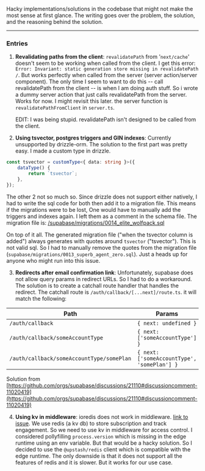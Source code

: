 Hacky implementations/solutions in the codebase that might not make the most sense at first glance. The writing goes over the problem, the solution, and the reasoning behind the solution.

---

### Entries

1. **Revalidating paths from the client**: `revalidatePath` from '`next/cache`' doesn't seem to be working when called from the client. I get this error: `Error: Invariant: static generation store missing in revalidatePath /`. But works perfectly when called from the server (server action/server component). The only time I seem to want to do this -- call revalidatePath from the client -- is when I am doing auth stuff. So i wrote a dummy server action that just calls revalidatePath from the server. Works for now. I might revisit this later. the server function is `revalidatePathFromClient` in `server.ts`.
   
   EDIT: I was being stupid. revalidatePath isn't designed to be called from the client. 

2. **Using tsvector, postgres triggers and GIN indexes**: Currently unsupported by drizzle-orm. The solution to the first part was pretty easy. I made a custom type in drizzle.

```ts
const tsvector = customType<{ data: string }>({
	dataType() {
		return `tsvector`;
	},
});
```

The other 2 not so much so. Since drizzle does not support either natively, I had to write the sql code for both then add it to a migration file. This means if the migrations were to be lost, One would have to manually add the triggers and indexes again. I left them as a comment in the schema file. The migration file is: [/supabase/migrations/0014_elite_wolfpack.sql](/supabase/migrations/0014_elite_wolfpack.sql)

On top of it all. The generated migration file ("when the tsvector column is added") always generates with quotes around `tsvector` ("tsvector"). This is not valid sql. So I had to manually remove the quotes from the migration file (`supabase/migrations/0013_superb_agent_zero.sql`). Just a heads up for anyone who might run into this issue.

3. **Redirects after email confirmation link**: Unfortunately, supabase does not allow query params in redirect URLs. So I had to do a workaround. The solution is to create a catchall route handler that handles the redirect. The catchall route is `/auth/callback/[...next]/route.ts`. it will match the following:

| Path                                      | Params                                      |
| ----------------------------------------- | ------------------------------------------- |
| `/auth/callback`                          | `{ next: undefined }`                       |
| `/auth/callback/someAccountType`          | `{ next: ['someAccountType'] }`             |
| `/auth/callback/someAccountType/somePlan` | `{ next: ['someAccountType', 'somePlan'] }` |

Solution from [https://github.com/orgs/supabase/discussions/21110#discussioncomment-11020419](https://github.com/orgs/supabase/discussions/21110#discussioncomment-11020419)

4. **Using kv in middleware**: ioredis does not work in middleware. [link to issue](https://github.com/vercel/next.js/issues/73424#issuecomment-2520244687). We use redis (a kv db) to store subscription and track engagement. So we need to use kv in middleware for access control. I considered pollyfilling `process.version` which is missing in the edge runtime using an env variable. But that would be a hacky solution. So I decided to use the `@upstash/redis` client which is compatible with the edge runtime. The only downside is that it does not support all the features of redis and it is slower. But it works for our use case.
